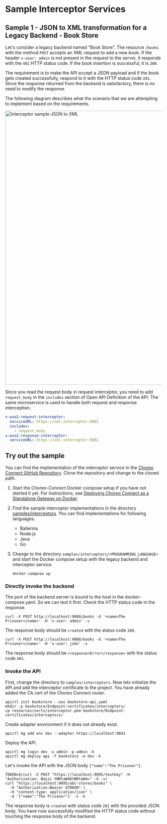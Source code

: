 # Sample Interceptor Services

## Sample 1 - JSON to XML transformation for a Legacy Backend - Book Store

Let's consider a legacy backend named "Book Store". The resource `/books` with the method `POST` accepts an XML
request to add a new book. If the header `x-user: admin` is not present in the request to the server, it responds
with the `401` HTTP status code. If the book insertion is successful, it is `200`.

The requirement is to make the API accept a JSON payload and if the book gets created successfully,
respond to it with the HTTP status code `201`. Since the response returned from the backend is satisfactory, there is no need to modify the response.

The following diagram describes what the scenario that we are attempting to implement based on the requirements.

<img src="{{base_path}}/assets/img/deploy/mgw/interceptor-example-json-to-xml.png" alt="Interceptor sample JSON to XML" width="880px"/>

Since you read the request body in request interceptor, you need to add `request_body` in the `includes` section of Open API Definition of the API.
The same microservice is used to handle both request and response interception.

```yaml
x-wso2-request-interceptor:
  serviceURL: https://xml-interceptor:9081
  includes:
    - request_body
x-wso2-response-interceptor:
  serviceURL: https://xml-interceptor:9081
```

## Try out the sample

You can find the implementation of the interceptor service in the [Choreo Connect GitHub Repository](https://github.com/wso2/product-microgateway).
Clone the repository and change to the cloned path.

1. Start the Choreo-Connect Docker compose setup if you have not started it yet. For instructions, see [Deploying Choreo Connect as a Standalone Gateway on Docker]({{base_path}}/deploy-and-publish/deploy-on-gateway/choreo-connect/getting-started/deploy/cc-as-a-standalone-gateway-on-docker/#quick-start-guide-docker).

2. Find the sample interceptor implementations in the directory [samples/interceptors](https://github.com/wso2/product-microgateway/tree/main/samples/interceptors#readme).
   You can find implementations for following languages.
      - Ballerina
      - Node.js
      - Java
      - Go

3. Change to the directory `samples/interceptors/<PROGRAMMING_LANGUAGE>` and start the Docker compose setup with the legacy backend and interceptor service.
    ```shell
    docker-compose up
    ```

### Directly invoke the backend

The port of the backend server is bound to the host in the docker-compose.yaml. So we can test it first.
Check the HTTP status code in the response.

```shell
curl -X POST http://localhost:9080/books -d '<name>The Prisoner</name>' -H 'x-user: admin' -v
```

The response body should be `created` with the status code `200`.

```shell
curl -X POST http://localhost:9080/books -d '<name>The Prisoner</name>' -H 'x-user: john' -v
```

The response body should be `<response>Error</response>` with the status code `401`.

### Invoke the API

First, change the directory to `samples/interceptors`.
Now lets initialize the API and add the interceptor certificate to the project. You have already added the CA cert of the Choreo Connect router.
```shell
apictl init bookstore --oas bookstore-api.yaml
mkdir -p bookstore/Endpoint-certificates/interceptors/
cp resources/certs/interceptor.pem bookstore/Endpoint-certificates/interceptors/
```

Create adapter environment if it does not already exist.
```shell
apictl mg add env dev --adapter https://localhost:9843 
```

Deploy the API.
```shell
apictl mg login dev -u admin -p admin -k
apictl mg deploy api -f bookstore -e dev -k
```

Let's invoke the API with the JSON body `{"name":"The Prisoner"}`.

```shell
TOKEN=$(curl -X POST "https://localhost:9095/testkey" -H "Authorization: Basic YWRtaW46YWRtaW4=" -k -v)
curl "https://localhost:9095/abc-stores/books" \
  -H "Authorization:Bearer $TOKEN" \
  -H "content-type: application/json" \
  -d '{"name":"The Prisoner"}' -v -k
```

The response body is `created` with status code `201` with the provided JSON body. You have now successfully modified the HTTP status code without touching the
response body of the backend.
